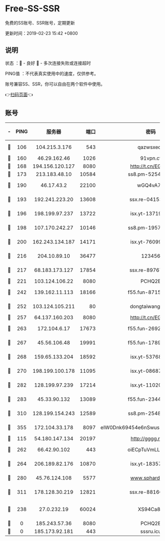 # Free-SS-SSR

免费的SS账号、SSR账号，定期更新

更新时间：2019-02-23 15:42 +0800

## 说明

状态     ：🙂 - 良好 🙁 - 多次连接失败或连接超时

PING值   ：不代表真实使用中的速度，仅供参考。

账号兼容SS、SSR，你可以自由在两个软件中使用。

👉[扫码页面](https://liesauer.github.io/free-ss-ssr.github.io/)👈

## 账号

|-|PING|服务器|端口|密码|加密方式|区域|
|:----:|:----:|:-----:|-----:|:----:|:----:|:----:|
|🙂|106|104.215.3.176|543|qazwsxedc|aes-256-gcm|JP|
|🙂|160|46.29.162.46|1026|91vpn.cf|rc4-md5|RU|
|🙂|168|194.156.120.127|8080|http://t.cn/EGJIyrl|rc4-md5|RU|
|🙂|173|213.183.48.10|10584|ss8.pm-52546050|rc4-md5|RU|
|🙂|190|46.17.43.2|22100|wGQ4vA7D|aes-256-gcm|RU|
|🙂|193|192.241.223.20|13608|ssx.re-04153947|aes-256-cfb|US|
|🙂|196|198.199.97.237|13722|isx.yt-13719964|aes-256-cfb|US|
|🙂|198|107.170.242.27|10146|ss8.pm-19577834|aes-256-cfb|US|
|🙂|200|162.243.134.187|14171|isx.yt-76099235|aes-256-cfb|US|
|🙂|216|204.10.89.10|36477|123456|aes-256-cfb|US|
|🙂|217|68.183.173.127|17854|ssx.re-89767953|aes-256-cfb|US|
|🙂|221|103.124.106.22|8080|PCHQ2E|rc4-md5|US|
|🙂|242|139.162.11.113|18166|f55.fun-87155784|aes-256-cfb|SG|
|🙂|252|103.124.105.211|80|dongtaiwang.com|aes-256-cfb|US|
|🙂|257|64.137.160.203|8080|http://t.cn/EGJIyrl|rc4-md5|CA|
|🙂|263|172.104.6.17|17673|f55.fun-26926013|aes-256-cfb|US|
|🙂|267|45.56.106.48|19991|f55.fun-17890118|aes-256-cfb|US|
|🙂|268|159.65.133.204|18592|isx.yt-53768973|aes-256-cfb|SG|
|🙂|270|198.199.100.178|11095|isx.yt-08687523|aes-256-cfb|US|
|🙂|282|128.199.97.239|17214|isx.yt-11020903|aes-256-cfb|SG|
|🙂|283|45.33.90.132|13089|f55.fun-23448160|aes-256-cfb|US|
|🙂|310|128.199.154.243|12589|ss8.pm-25483788|aes-256-cfb|SG|
|🙂|355|172.104.33.178|8097|eIW0Dnk69454e6nSwuspv9DmS201tQ0D|aes-256-cfb|SG|
|🙂|115|54.180.147.134|20197|http://gggg.rocks|chacha20|KR|
|🙂|262|66.42.90.102|443|oiECpTuVmLLxk4Ts|aes-256-cfb|US|
|🙂|264|206.189.82.176|10870|isx.yt-18357670|aes-256-cfb|SG|
|🙂|280|45.76.124.108|5577|www.sphard.com|aes-256-cfb|AU|
|🙂|311|178.128.30.219|12821|ssx.re-88166677|aes-256-cfb|SG|
|🙁|238|27.0.232.19|60024|XS94Ca8K|xchacha20-ietf-poly1305|HK|
|🙁|0|185.243.57.36|8080|PCHQ2E|rc4-md5|US|
|🙁|0|185.173.92.181|443|sssru.icu|rc4-md5|RU|
